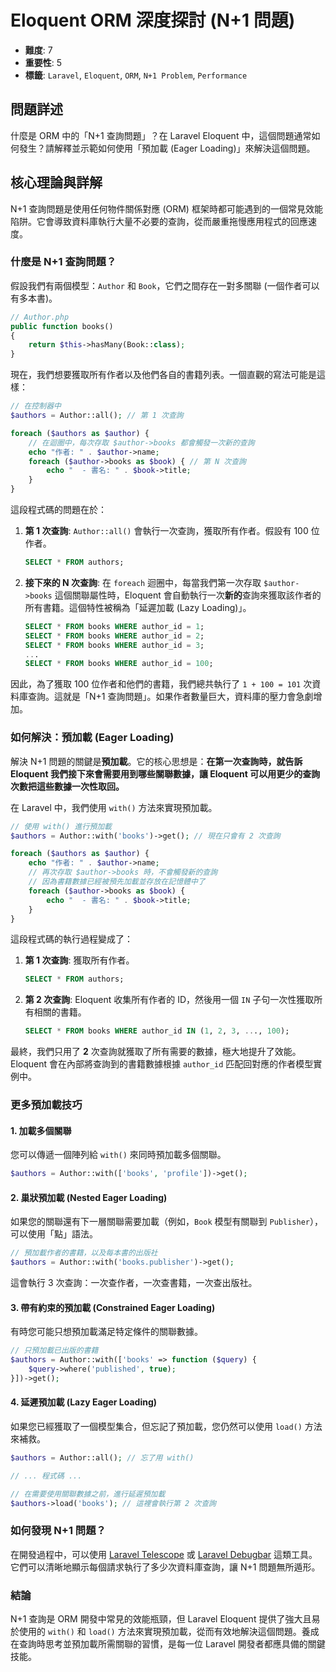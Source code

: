 # Eloquent ORM 深度探討 (N+1 問題)

- **難度**: 7
- **重要性**: 5
- **標籤**: `Laravel`, `Eloquent`, `ORM`, `N+1 Problem`, `Performance`

## 問題詳述

什麼是 ORM 中的「N+1 查詢問題」？在 Laravel Eloquent 中，這個問題通常如何發生？請解釋並示範如何使用「預加載 (Eager Loading)」來解決這個問題。

## 核心理論與詳解

N+1 查詢問題是使用任何物件關係對應 (ORM) 框架時都可能遇到的一個常見效能陷阱。它會導致資料庫執行大量不必要的查詢，從而嚴重拖慢應用程式的回應速度。

### 什麼是 N+1 查詢問題？

假設我們有兩個模型：`Author` 和 `Book`，它們之間存在一對多關聯 (一個作者可以有多本書)。

```php
// Author.php
public function books()
{
    return $this->hasMany(Book::class);
}
```

現在，我們想要獲取所有作者以及他們各自的書籍列表。一個直觀的寫法可能是這樣：

```php
// 在控制器中
$authors = Author::all(); // 第 1 次查詢

foreach ($authors as $author) {
    // 在迴圈中，每次存取 $author->books 都會觸發一次新的查詢
    echo "作者: " . $author->name;
    foreach ($author->books as $book) { // 第 N 次查詢
        echo "  - 書名: " . $book->title;
    }
}
```

這段程式碼的問題在於：
1.  **第 1 次查詢**: `Author::all()` 會執行一次查詢，獲取所有作者。假設有 100 位作者。
    ```sql
    SELECT * FROM authors;
    ```
2.  **接下來的 N 次查詢**: 在 `foreach` 迴圈中，每當我們第一次存取 `$author->books` 這個關聯屬性時，Eloquent 會自動執行一次**新的**查詢來獲取該作者的所有書籍。這個特性被稱為「延遲加載 (Lazy Loading)」。
    ```sql
    SELECT * FROM books WHERE author_id = 1;
    SELECT * FROM books WHERE author_id = 2;
    SELECT * FROM books WHERE author_id = 3;
    ...
    SELECT * FROM books WHERE author_id = 100;
    ```

因此，為了獲取 100 位作者和他們的書籍，我們總共執行了 `1 + 100 = 101` 次資料庫查詢。這就是「N+1 查詢問題」。如果作者數量巨大，資料庫的壓力會急劇增加。

### 如何解決：預加載 (Eager Loading)

解決 N+1 問題的關鍵是**預加載**。它的核心思想是：**在第一次查詢時，就告訴 Eloquent 我們接下來會需要用到哪些關聯數據，讓 Eloquent 可以用更少的查詢次數把這些數據一次性取回。**

在 Laravel 中，我們使用 `with()` 方法來實現預加載。

```php
// 使用 with() 進行預加載
$authors = Author::with('books')->get(); // 現在只會有 2 次查詢

foreach ($authors as $author) {
    echo "作者: " . $author->name;
    // 再次存取 $author->books 時，不會觸發新的查詢
    // 因為書籍數據已經被預先加載並存放在記憶體中了
    foreach ($author->books as $book) {
        echo "  - 書名: " . $book->title;
    }
}
```

這段程式碼的執行過程變成了：
1.  **第 1 次查詢**: 獲取所有作者。
    ```sql
    SELECT * FROM authors;
    ```
2.  **第 2 次查詢**: Eloquent 收集所有作者的 ID，然後用一個 `IN` 子句一次性獲取所有相關的書籍。
    ```sql
    SELECT * FROM books WHERE author_id IN (1, 2, 3, ..., 100);
    ```

最終，我們只用了 **2** 次查詢就獲取了所有需要的數據，極大地提升了效能。Eloquent 會在內部將查詢到的書籍數據根據 `author_id` 匹配回對應的作者模型實例中。

### 更多預加載技巧

#### 1. 加載多個關聯

您可以傳遞一個陣列給 `with()` 來同時預加載多個關聯。

```php
$authors = Author::with(['books', 'profile'])->get();
```

#### 2. 巢狀預加載 (Nested Eager Loading)

如果您的關聯還有下一層關聯需要加載（例如，`Book` 模型有關聯到 `Publisher`），可以使用「點」語法。

```php
// 預加載作者的書籍，以及每本書的出版社
$authors = Author::with('books.publisher')->get();
```
這會執行 3 次查詢：一次查作者，一次查書籍，一次查出版社。

#### 3. 帶有約束的預加載 (Constrained Eager Loading)

有時您可能只想預加載滿足特定條件的關聯數據。

```php
// 只預加載已出版的書籍
$authors = Author::with(['books' => function ($query) {
    $query->where('published', true);
}])->get();
```

#### 4. 延遲預加載 (Lazy Eager Loading)

如果您已經獲取了一個模型集合，但忘記了預加載，您仍然可以使用 `load()` 方法來補救。

```php
$authors = Author::all(); // 忘了用 with()

// ... 程式碼 ...

// 在需要使用關聯數據之前，進行延遲預加載
$authors->load('books'); // 這裡會執行第 2 次查詢
```

### 如何發現 N+1 問題？

在開發過程中，可以使用 [Laravel Telescope](https://laravel.com/docs/telescope) 或 [Laravel Debugbar](https://github.com/barryvdh/laravel-debugbar) 這類工具。它們可以清晰地顯示每個請求執行了多少次資料庫查詢，讓 N+1 問題無所遁形。

### 結論

N+1 查詢是 ORM 開發中常見的效能瓶頸，但 Laravel Eloquent 提供了強大且易於使用的 `with()` 和 `load()` 方法來實現預加載，從而有效地解決這個問題。養成在查詢時思考並預加載所需關聯的習慣，是每一位 Laravel 開發者都應具備的關鍵技能。

